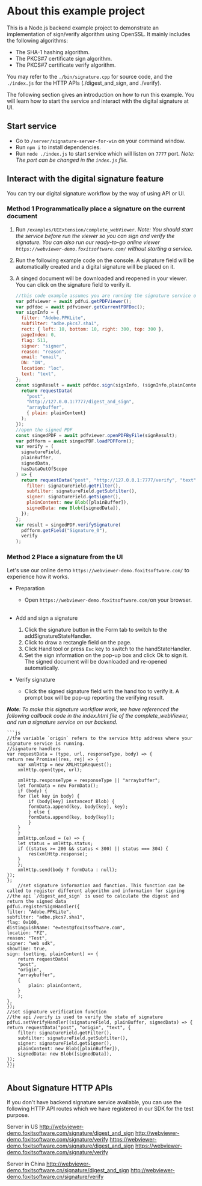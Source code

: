 # About this example project

<!-- Source Code:./bin/signature.cpp
Function: Implement digital signature using OpenSSL
Environment: Windows -->

This is a Node.js backend example project to demonstrate an implementation of sign/verify algorithm using OpenSSL. It mainly includes the following algorithms:

- The SHA-1 hashing algorithm.
- The PKCS#7 certificate sign algorithm.
- The PKCS#7 certificate verify algorithm.

You may refer to the `./bin/signature.cpp` for source code, and the `./index.js` for the HTTP APIs (./digest_and_sign, and ./verify).

The following section gives an introduction on how to run this example. You will learn how to start the service and interact with the digital signature at UI.

## Start service

- Go to `/server/signature-server-for-win` on your command window.
- Run `npm i` to install dependencies.
- Run `node ./index.js` to start service which will listen on `7777` port. _Note: The port can be changed in the `index.js` file._

## Interact with the digital signature feature

You can try our digital signature workflow by the way of using API or UI.

### Method 1 Programmatically place a signature on the current document

1. Run `/examples/UIExtension/complete_webViewer`.
   _*Note:* You should start the service before run the viewer so you can sign and verify the signature. You can also run our ready-to-go online viewer `https://webviewer-demo.foxitsoftware.com/` without starting a service._
2. Run the following example code on the console.
   A signature field will be automatically created and a digital signature will be placed on it.
3. A singed document will be downloaded and reopened in your viewer. You can click on the signature field to verify it.

   ```js
   //this code example assumes you are running the signature service on a local host and using the default port 7777.
   var pdfviewer = await pdfui.getPDFViewer();
   var pdfdoc = await pdfviewer.getCurrentPDFDoc();
   var signInfo = {
     filter: "Adobe.PPKLite",
     subfilter: "adbe.pkcs7.sha1",
     rect: { left: 10, bottom: 10, right: 300, top: 300 },
     pageIndex: 0,
     flag: 511,
     signer: "signer",
     reason: "reason",
     email: "email",
     DN: "DN",
     location: "loc",
     text: "text",
   };
   const signResult = await pdfdoc.sign(signInfo, (signInfo,plainContent) => {
     return requestData(
       "post",
       "http://127.0.0.1:7777/digest_and_sign",
       "arraybuffer",
       { plain: plainContent}
     );
   });
   //open the signed PDF
   const singedPDF = await pdfviewer.openPDFByFile(signResult);
   var pdfform = await singedPDF.loadPDFForm();
   var verify = (
     signatureField,
     plainBuffer,
     signedData,
     hasDataOutOfScope
   ) => {
     return requestData("post", "http://127.0.0.1:7777/verify", "text", {
       filter: signatureField.getFilter(),
       subfilter: signatureField.getSubfilter(),
       signer: signatureField.getSigner(),
       plainContent: new Blob([plainBuffer]),
       signedData: new Blob([signedData]),
     });
   };
   var result = singedPDF.verifySignature(
     pdfform.getField("Signature_0"),
     verify
   );
   ```

### Method 2 Place a signature from the UI

Let's use our online demo `https://webviewer-demo.foxitsoftware.com/` to experience how it works.

- Preparation

    - Open `https://webviewer-demo.foxitsoftware.com/`on your browser.
  <br>
- Add and sign a signature

  1. Click the signature button in the Form tab to switch to the addSignatureStateHandler.
  2. Click to draw a rectangle field on the page.
  3. Click Hand tool or press `Esc` key to switch to the handStateHandler.
  4. Set the sign information on the pop-up box and click Ok to sign it. The signed document will be downloaded and re-opened automatically.
     <br>

- Verify signature
  - Click the signed signature field with the hand too to verify it. A prompt box will be pop-up reporting the verifying result.

_**Note**: To make this signature workflow work, we have referenced the following callback code in the index.html file of the complete_webViewer, and run a signature service on our backend._

    ```js
    //the variable `origin` refers to the service http address where your signature service is running.
    //signature handlers
    var requestData = (type, url, responseType, body) => {
    return new Promise((res, rej) => {
        var xmlHttp = new XMLHttpRequest();
        xmlHttp.open(type, url);

        xmlHttp.responseType = responseType || "arraybuffer";
        let formData = new FormData();
        if (body) {
        for (let key in body) {
            if (body[key] instanceof Blob) {
            formData.append(key, body[key], key);
            } else {
            formData.append(key, body[key]);
            }
        }
        }
        xmlHttp.onload = (e) => {
        let status = xmlHttp.status;
        if ((status >= 200 && status < 300) || status === 304) {
            res(xmlHttp.response);
        }
        };
        xmlHttp.send(body ? formData : null);
    });
    };
        //set signature information and function. This function can be called to register different algorithm and information for signing
    //the api `/digest_and_sign` is used to calculate the digest and return the signed data
    pdfui.registerSignHandler({
    filter: "Adobe.PPKLite",
    subfilter: "adbe.pkcs7.sha1",
    flag: 0x100,
    distinguishName: "e=test@foxitsoftware.com",
    location: "FZ",
    reason: "Test",
    signer: "web sdk",
    showTime: true,
    sign: (setting, plainContent) => {
        return requestData(
        "post",
        "origin",
        "arraybuffer",
        {
            plain: plainContent,
        }
        );
    },
    });
    //set signature verification function
    //the api /verify is used to verify the state of signature
    pdfui.setVerifyHandler((signatureField, plainBuffer, signedData) => {
    return requestData("post", "origin", "text", {
        filter: signatureField.getFilter(),
        subfilter: signatureField.getSubfilter(),
        signer: signatureField.getSigner(),
        plainContent: new Blob([plainBuffer]),
        signedData: new Blob([signedData]),
    });
    });
    ```

## About Signature HTTP APIs

If you don't have backend signature service available, you can use the following HTTP API routes which we have registered in our SDK for the test purpose.

Server in US
http://webviewer-demo.foxitsoftware.com/signature/digest_and_sign
http://webviewer-demo.foxitsoftware.com/signature/verify
https://webviewer-demo.foxitsoftware.com/signature/digest_and_sign
https://webviewer-demo.foxitsoftware.com/signature/verify

Server in China
http://webviewer-demo.foxitsoftware.cn/signature/digest_and_sign
http://webviewer-demo.foxitsoftware.cn/signature/verify
